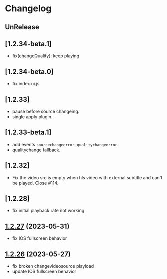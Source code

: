 # Changelog

## UnRelease

## [1.2.34-beta.1]

- fix(changeQuality): keep playing

## [1.2.34-beta.0]

- fix index.ui.js

## [1.2.33]

- pause before source changeing.
- single apply plugin.

## [1.2.33-beta.1]

- add events `sourcechangeerror`, `qualitychangeerror`.
- qualitychange fallback.

## [1.2.32]

- Fix the video src is empty when hls video with external subtitle and can't be played. Close #114.

## [1.2.28]

- fix initial playback rate not working

## [1.2.27](https://github.com/shiyiya/oplayer/tree/1.2.27) (2023-05-31)

- fix IOS fullscreen behavior

## [1.2.26](https://github.com/shiyiya/oplayer/tree/1.2.26) (2023-05-27)

- fix broken changevideosource playload
- update IOS fullscreen behavior
